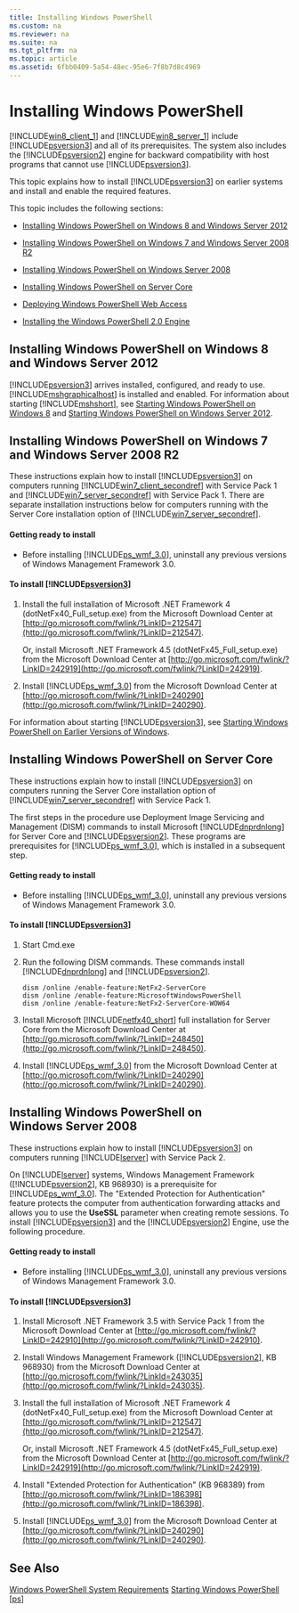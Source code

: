 ```yaml
---
title: Installing Windows PowerShell
ms.custom: na
ms.reviewer: na
ms.suite: na
ms.tgt_pltfrm: na
ms.topic: article
ms.assetid: 6fbb0409-5a54-48ec-95e6-7f8b7d8c4969
---
```

# Installing Windows PowerShell
[!INCLUDE[win8_client_1](../Token/win8_client_1_md.md)] and [!INCLUDE[win8_server_1](../Token/win8_server_1_md.md)] include [!INCLUDE[psversion3](../Token/psversion3_md.md)] and all of its prerequisites. The system also includes the [!INCLUDE[psversion2](../Token/psversion2_md.md)] engine for backward compatibility with host programs that cannot use [!INCLUDE[psversion3](../Token/psversion3_md.md)].

This topic explains how to install [!INCLUDE[psversion3](../Token/psversion3_md.md)] on earlier systems and install and enable the required features.

This topic includes the following sections:

-   [Installing Windows PowerShell on Windows 8 and Windows Server 2012](../Topic/Installing-Windows-PowerShell.md#BKMK_InstallingOnWindows8andWindowsServer2012)

-   [Installing Windows PowerShell on Windows 7 and Windows Server 2008 R2](../Topic/Installing-Windows-PowerShell.md#BKMK_InstallingOnWindows7andWindowsServer2008R2)

-   [Installing Windows PowerShell on Windows Server 2008](../Topic/Installing-Windows-PowerShell.md#BKMK_InstallingOnWindowsServer2008LH)

-   [Installing Windows PowerShell on Server Core](../Topic/Installing-Windows-PowerShell.md#BKMK_InstallingOnServerCore)

-   [Deploying Windows PowerShell Web Access](assetId:///639d0eff-98a3-4124-b52c-26921ebd98b0)

-   [Installing the Windows PowerShell 2.0 Engine](../Topic/Installing-the-Windows-PowerShell-2.0-Engine.md)

## <a name="BKMK_InstallingOnWindows8andWindowsServer2012"></a>Installing Windows PowerShell on Windows 8 and Windows Server 2012
[!INCLUDE[psversion3](../Token/psversion3_md.md)] arrives installed, configured, and ready to use. [!INCLUDE[mshgraphicalhost](../Token/mshgraphicalhost_md.md)] is installed and enabled. For information about starting [!INCLUDE[mshshort](../Token/mshshort_md.md)], see [Starting Windows PowerShell on Windows 8](assetId:///d7be1668-8617-4890-ad90-dd9765fbd2c3) and [Starting Windows PowerShell on Windows Server 2012](assetId:///4fc0110a-cc0c-42a4-bbb5-3cc89a0fc968).

## <a name="BKMK_InstallingOnWindows7andWindowsServer2008R2"></a>Installing Windows PowerShell on Windows 7 and Windows Server 2008 R2
These instructions explain how to install [!INCLUDE[psversion3](../Token/psversion3_md.md)] on computers running [!INCLUDE[win7_client_secondref](../Token/win7_client_secondref_md.md)] with Service Pack 1 and [!INCLUDE[win7_server_secondref](../Token/win7_server_secondref_md.md)] with Service Pack 1. There are separate installation instructions below for computers running with the Server Core installation option of [!INCLUDE[win7_server_secondref](../Token/win7_server_secondref_md.md)].

#### Getting ready to install

-   Before installing [!INCLUDE[ps_wmf_3.0](../Token/ps_wmf_3.0_md.md)], uninstall any previous versions of Windows Management Framework 3.0.

#### To install [!INCLUDE[psversion3](../Token/psversion3_md.md)]

1.  Install the full installation of Microsoft .NET Framework 4 (dotNetFx40\_Full\_setup.exe) from the Microsoft Download Center at [http://go.microsoft.com/fwlink/?LinkID=212547](http://go.microsoft.com/fwlink/?LinkID=212547).

    Or, install Microsoft .NET Framework 4.5 (dotNetFx45\_Full\_setup.exe) from the Microsoft Download Center at [http://go.microsoft.com/fwlink/?LinkID=242919](http://go.microsoft.com/fwlink/?LinkID=242919).

2.  Install [!INCLUDE[ps_wmf_3.0](../Token/ps_wmf_3.0_md.md)] from the Microsoft Download Center at [http://go.microsoft.com/fwlink/?LinkID=240290](http://go.microsoft.com/fwlink/?LinkID=240290).

For information about starting [!INCLUDE[psversion3](../Token/psversion3_md.md)], see [Starting Windows PowerShell on Earlier Versions of Windows](../Topic/Starting-Windows-PowerShell-on-Earlier-Versions-of-Windows.md).

## <a name="BKMK_InstallingOnServerCore"></a>Installing Windows PowerShell on Server Core
These instructions explain how to install [!INCLUDE[psversion3](../Token/psversion3_md.md)] on computers running the Server Core installation option of [!INCLUDE[win7_server_secondref](../Token/win7_server_secondref_md.md)] with Service Pack 1.

The first steps in the procedure use Deployment Image Servicing and Management (DISM) commands to install Microsoft [!INCLUDE[dnprdnlong](../Token/dnprdnlong_md.md)] for Server Core and [!INCLUDE[psversion2](../Token/psversion2_md.md)]. These programs are prerequisites for [!INCLUDE[ps_wmf_3.0](../Token/ps_wmf_3.0_md.md)], which is installed in a subsequent step.

#### Getting ready to install

-   Before installing [!INCLUDE[ps_wmf_3.0](../Token/ps_wmf_3.0_md.md)], uninstall any previous versions of Windows Management Framework 3.0.

#### To install [!INCLUDE[psversion3](../Token/psversion3_md.md)]

1.  Start Cmd.exe

2.  Run the following DISM commands. These commands install [!INCLUDE[dnprdnlong](../Token/dnprdnlong_md.md)] and [!INCLUDE[psversion2](../Token/psversion2_md.md)].

    ```
    dism /online /enable-feature:NetFx2-ServerCore
    dism /online /enable-feature:MicrosoftWindowsPowerShell
    dism /online /enable-feature:NetFx2-ServerCore-WOW64
    ```

3.  Install Microsoft [!INCLUDE[netfx40_short](../Token/netfx40_short_md.md)] full installation for Server Core from the Microsoft Download Center at [http://go.microsoft.com/fwlink/?LinkID=248450](http://go.microsoft.com/fwlink/?LinkID=248450).

4.  Install [!INCLUDE[ps_wmf_3.0](../Token/ps_wmf_3.0_md.md)] from the Microsoft Download Center at [http://go.microsoft.com/fwlink/?LinkID=240290](http://go.microsoft.com/fwlink/?LinkID=240290).

## <a name="BKMK_InstallingOnWindowsServer2008LH"></a>Installing Windows PowerShell on Windows Server 2008
These instructions explain how to install [!INCLUDE[psversion3](../Token/psversion3_md.md)] on computers running [!INCLUDE[lserver](../Token/lserver_md.md)] with Service Pack 2.

On [!INCLUDE[lserver](../Token/lserver_md.md)] systems, Windows Management Framework ([!INCLUDE[psversion2](../Token/psversion2_md.md)], KB 968930) is a prerequisite for [!INCLUDE[ps_wmf_3.0](../Token/ps_wmf_3.0_md.md)]. The "Extended Protection for Authentication" feature protects the computer from authentication forwarding attacks and allows you to use the **UseSSL** parameter when creating remote sessions. To install [!INCLUDE[psversion3](../Token/psversion3_md.md)] and the [!INCLUDE[psversion2](../Token/psversion2_md.md)] Engine, use the following procedure.

#### Getting ready to install

-   Before installing [!INCLUDE[ps_wmf_3.0](../Token/ps_wmf_3.0_md.md)], uninstall any previous versions of Windows Management Framework 3.0.

#### To install [!INCLUDE[psversion3](../Token/psversion3_md.md)]

1.  Install Microsoft .NET Framework 3.5 with Service Pack 1 from the Microsoft Download Center at [http://go.microsoft.com/fwlink/?LinkID=242910](http://go.microsoft.com/fwlink/?LinkID=242910).

2.  Install Windows Management Framework ([!INCLUDE[psversion2](../Token/psversion2_md.md)], KB 968930) from the Microsoft Download Center at [http://go.microsoft.com/fwlink/?LinkId=243035](http://go.microsoft.com/fwlink/?LinkId=243035).

3.  Install the full installation of Microsoft .NET Framework 4 (dotNetFx40\_Full\_setup.exe) from the Microsoft Download Center at [http://go.microsoft.com/fwlink/?LinkID=212547](http://go.microsoft.com/fwlink/?LinkID=212547).

    Or, install Microsoft .NET Framework 4.5 (dotNetFx45\_Full\_setup.exe) from the Microsoft Download Center at [http://go.microsoft.com/fwlink/?LinkID=242919](http://go.microsoft.com/fwlink/?LinkID=242919).

4.  Install "Extended Protection for Authentication" (KB 968389) from [http://go.microsoft.com/fwlink/?LinkID=186398](http://go.microsoft.com/fwlink/?LinkID=186398).

5.  Install [!INCLUDE[ps_wmf_3.0](../Token/ps_wmf_3.0_md.md)] from the Microsoft Download Center at [http://go.microsoft.com/fwlink/?LinkID=240290](http://go.microsoft.com/fwlink/?LinkID=240290).

## See Also
[Windows PowerShell System Requirements](../Topic/Windows-PowerShell-System-Requirements.md)
[Starting Windows PowerShell [ps]](assetId:///8ec8c2d7-8e7c-4722-a3d2-498fe5739a8e)

